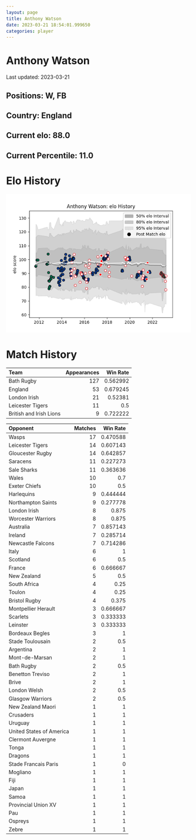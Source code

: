 ```yaml
---  
layout: page  
title: Anthony Watson  
date: 2023-03-21 18:54:01.999650  
categories: player  
---
```

# Anthony Watson


Last updated: 2023-03-21
## Positions: W, FB

## Country: England

## Current elo: 88.0

## Current Percentile: 11.0

# Elo History


![elo history](history_AnthonyWatson.png)
# Match History


| Team                    |   Appearances |   Win Rate |
|:------------------------|--------------:|-----------:|
| Bath Rugby              |           127 |   0.562992 |
| England                 |            53 |   0.679245 |
| London Irish            |            21 |   0.52381  |
| Leicester Tigers        |            11 |   0.5      |
| British and Irish Lions |             9 |   0.722222 |

| Opponent                 |   Matches |   Win Rate |
|:-------------------------|----------:|-----------:|
| Wasps                    |        17 |   0.470588 |
| Leicester Tigers         |        14 |   0.607143 |
| Gloucester Rugby         |        14 |   0.642857 |
| Saracens                 |        11 |   0.227273 |
| Sale Sharks              |        11 |   0.363636 |
| Wales                    |        10 |   0.7      |
| Exeter Chiefs            |        10 |   0.5      |
| Harlequins               |         9 |   0.444444 |
| Northampton Saints       |         9 |   0.277778 |
| London Irish             |         8 |   0.875    |
| Worcester Warriors       |         8 |   0.875    |
| Australia                |         7 |   0.857143 |
| Ireland                  |         7 |   0.285714 |
| Newcastle Falcons        |         7 |   0.714286 |
| Italy                    |         6 |   1        |
| Scotland                 |         6 |   0.5      |
| France                   |         6 |   0.666667 |
| New Zealand              |         5 |   0.5      |
| South Africa             |         4 |   0.25     |
| Toulon                   |         4 |   0.25     |
| Bristol Rugby            |         4 |   0.375    |
| Montpellier Herault      |         3 |   0.666667 |
| Scarlets                 |         3 |   0.333333 |
| Leinster                 |         3 |   0.333333 |
| Bordeaux Begles          |         3 |   1        |
| Stade Toulousain         |         2 |   0.5      |
| Argentina                |         2 |   1        |
| Mont-de-Marsan           |         2 |   1        |
| Bath Rugby               |         2 |   0.5      |
| Benetton Treviso         |         2 |   1        |
| Brive                    |         2 |   1        |
| London Welsh             |         2 |   0.5      |
| Glasgow Warriors         |         2 |   0.5      |
| New Zealand Maori        |         1 |   1        |
| Crusaders                |         1 |   1        |
| Uruguay                  |         1 |   1        |
| United States of America |         1 |   1        |
| Clermont Auvergne        |         1 |   1        |
| Tonga                    |         1 |   1        |
| Dragons                  |         1 |   1        |
| Stade Francais Paris     |         1 |   0        |
| Mogliano                 |         1 |   1        |
| Fiji                     |         1 |   1        |
| Japan                    |         1 |   1        |
| Samoa                    |         1 |   1        |
| Provincial Union XV      |         1 |   1        |
| Pau                      |         1 |   1        |
| Ospreys                  |         1 |   1        |
| Zebre                    |         1 |   1        |